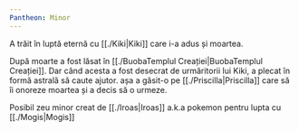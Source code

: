 ```yaml
---
Pantheon: Minor
---
```

A trăit în luptă eternă cu [[./Kiki|Kiki]] care i-a adus și moartea.

După moarte a fost lăsat în [[./BuobaTemplul Creației|BuobaTemplul Creației]]. Dar când acesta a fost desecrat de urmăritorii lui Kiki, a plecat în formă astrală să caute ajutor. așa a găsit-o pe [[./Priscilla|Priscilla]] care să îi onoreze moartea și a decis să o urmeze.

Posibil zeu minor creat de [[./Iroas|Iroas]] a.k.a pokemon pentru lupta cu  [[./Mogis|Mogis]] 